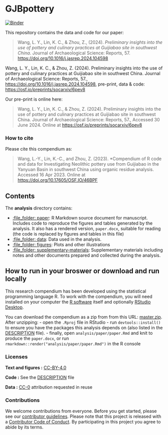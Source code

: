 
<!-- README.md is generated from README.Rmd. Please edit that file -->

# GJBpottery

[![Binder](https://mybinder.org/badge_logo.svg)](https://mybinder.org/v2/gh/LiYingWang/GJBpottery/master?urlpath=rstudio)

This repository contains the data and code for our paper:

> Wang, L. Y., Lin, K. C., & Zhou, Z., (2024). *Preliminary insights into the use of pottery and culinary practices at Guijiabao site in southwest China*. Journal of Archaeological Science: Reports, 57.
> <https://doi.org/10.1016/j.jasrep.2024.104598>

Wang, L. Y., Lin, K. C., & Zhou, Z. (2024). Preliminary insights into the use of pottery and culinary practices at Guijiabao site in southwest China. Journal of Archaeological Science: Reports, 57., https://doi.org/10.1016/j.jasrep.2024.104598, pre-print, data & code: https://osf.io/preprints/socarxiv/6pev8

Our pre-print is online here:

> Wang, L. Y., Lin, K. C., & Zhou, Z. (2024). Preliminary insights into the use of pottery and culinary practices at Guijiabao site in southwest China. Journal of Archaeological Science: Reports, 57., Accessed 30 June 2024. Online at
> <https://osf.io/preprints/socarxiv/6pev8>

### How to cite

Please cite this compendium as:

> Wang, L.-Y., Lin, K.-C., and Zhou, Z. (2023). *Compendium of R code and data for Investigating Neolithic pottery use from Guijiabao in the Yanyuan Basin in southwest China using organic residue analysis. Accessed 16 Apr 2023. Online at
> <https://doi.org/10.17605/OSF.IO/46BPF>

## Contents

The **analysis** directory contains:

-   [:file\_folder: paper](/analysis/paper): R Markdown source document
    for manuscript. Includes code to reproduce the figures and tables
    generated by the analysis. It also has a rendered version,
    `paper.docx`, suitable for reading (the code is replaced by figures
    and tables in this file)
-   [:file\_folder: data](/analysis/data): Data used in the analysis.
-   [:file\_folder: figures](/analysis/figures): Plots and other
    illustrations
-   [:file\_folder:
    supplementary-materials](/analysis/supplementary-materials):
    Supplementary materials including notes and other documents prepared
    and collected during the analysis.

## How to run in your broswer or download and run locally

This research compendium has been developed using the statistical
programming language R. To work with the compendium, you will need
installed on your computer the [R
software](https://cloud.r-project.org/) itself and optionally [RStudio
Desktop](https://rstudio.com/products/rstudio/download/).

You can download the compendium as a zip from from this URL:
[master.zip](/archive/master.zip). After unzipping: - open the `.Rproj`
file in RStudio - run `devtools::install()` to ensure you have the
packages this analysis depends on (also listed in the
[DESCRIPTION](/DESCRIPTION) file). - finally, open
`analysis/paper/paper.Rmd` and knit to produce the `paper.docx`, or run
`rmarkdown::render("analysis/paper/paper.Rmd")` in the R console

### Licenses

**Text and figures :**
[CC-BY-4.0](http://creativecommons.org/licenses/by/4.0/)

**Code :** See the [DESCRIPTION](DESCRIPTION) file

**Data :** [CC-0](http://creativecommons.org/publicdomain/zero/1.0/)
attribution requested in reuse

### Contributions

We welcome contributions from everyone. Before you get started, please
see our [contributor guidelines](CONTRIBUTING.md). Please note that this
project is released with a [Contributor Code of Conduct](CONDUCT.md). By
participating in this project you agree to abide by its terms.

